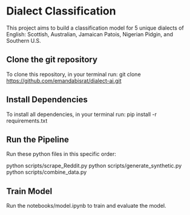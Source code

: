 # Dialect Classification 

This project aims to build a classification model for 5 unique dialects of English: Scottish, Australian, Jamaican Patois, Nigerian Pidgin, and Southern U.S. 

## Clone the git repository 

To clone this repository, in your terminal run: git clone https://github.com/emandabisrat/dialect-ai.git

## Install Dependencies 

To install all dependencies, in your terminal run: pip install -r requirements.txt

## Run the Pipeline

Run these python files in this specific order:

python scripts/scrape_Reddit.py
python scripts/generate_synthetic.py
python scripts/combine_data.py

## Train Model

Run the notebooks/model.ipynb to train and evaluate the model.




